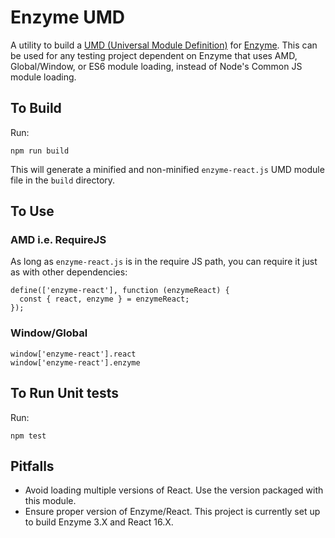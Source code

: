 # Enzyme UMD

A utility to build a [UMD (Universal Module Definition)](https://github.com/umdjs/umd) for [Enzyme](https://github.com/airbnb/enzyme). This can
be used for any testing project dependent on Enzyme that uses AMD, Global/Window, or ES6 module loading, instead of Node's Common JS module
loading.

## To Build

Run:

```
npm run build
```

This will generate a minified and non-minified `enzyme-react.js` UMD module file in the `build` directory.

## To Use

### AMD i.e. RequireJS

As long as `enzyme-react.js` is in the require JS path, you can require it just as with other dependencies:

```
define(['enzyme-react'], function (enzymeReact) {
  const { react, enzyme } = enzymeReact;
});
```

### Window/Global

```
window['enzyme-react'].react
window['enzyme-react'].enzyme
```

## To Run Unit tests

Run:

```
npm test
```

## Pitfalls

- Avoid loading multiple versions of React. Use the version packaged with this module.
- Ensure proper version of Enzyme/React. This project is currently set up to build Enzyme 3.X and React 16.X.
